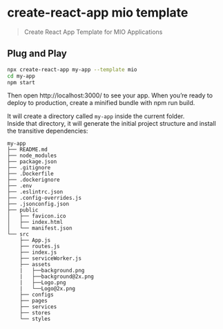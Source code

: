 # create-react-app mio template

> Create React App Template for MIO Applications

## Plug and Play

```sh
npx create-react-app my-app --template mio
cd my-app
npm start
```

Then open http://localhost:3000/ to see your app.
When you’re ready to deploy to production, create a minified bundle with npm run build.

It will create a directory called `my-app` inside the current folder.<br>
Inside that directory, it will generate the initial project structure and install the transitive dependencies:

```
my-app
├── README.md
├── node_modules
├── package.json
├── .gitignore
├── .Dockerfile
├── .dockerignore
├── .env
├── .eslintrc.json
├── .config-overrides.js
├── .jsonconfig.json
├── public
│   ├── favicon.ico
│   ├── index.html
│   └── manifest.json
└── src
    ├── App.js
    ├── routes.js
    ├── index.js
    ├── serviceWorker.js
    ├── assets
    |   ├──background.png
    |   ├──background@2x.png
    |   ├──Logo.png
    |   └──Logo@2x.png
    ├── configs
    ├── pages
    ├── services
    ├── stores
    └── styles